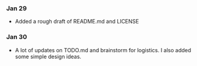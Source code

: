 ### Jan 29
- Added a rough draft of README.md and LICENSE

### Jan 30
- A lot of updates on TODO.md and brainstorm for logistics. I also added some simple design ideas.
